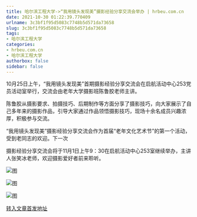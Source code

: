 ```yaml
---
title: 哈尔滨工程大学->“我用镜头发现美”摄影经验分享交流会举办 | hrbeu.com.cn
date: 2021-10-30 01:22:39.770409
urlname: 3c3bf1f95d5083c7748b5d571da73658
slug: 3c3bf1f95d5083c7748b5d571da73658
tags: 
- 哈尔滨工程大学
categories:
- hrbeu.com.cn
- 哈尔滨工程大学
authorbox: false
sidebar: false
---
```

10月25日上午，“我用镜头发现美”首期摄影经验分享交流会在启航活动中心253党员活动室举行，交流会由老年大学摄影班陈鲁胶老师主讲。

陈鲁胶从摄影要求、拍摄技巧、后期制作等方面分享了摄影技巧，向大家展示了自己多年来的摄影作品，引导大家通过作品领悟摄影技巧，现场十余名成员兴趣浓厚，积极参与交流。

“我用镜头发现美”摄影经验分享交流会作为首届“老年文化艺术节”的第一个活动，受到老同志的欢迎。下一次
<!--more-->
摄影经验分享交流会将于11月1日上午9：30在启航活动中心253室继续举办，主讲人张笑冰老师，欢迎摄影爱好者前来聆听。

![图](http://gongxue.cn/__local/8/AE/ED/8C58623F9411E5F0B63D7609523_BCD24108_1330E.jpg)

![图](http://gongxue.cn/__local/E/85/3F/941A2E21767EDE63B22F93D34DF_C85D9D74_FFB2.jpg)

![图](http://gongxue.cn/__local/F/A6/81/FD80B18EE9ED64FC7F756A9B40D_75D9B7BA_BDE3.jpg)

[转入文章首发地址](http://gongxue.cn/info/1015/68378.htm)